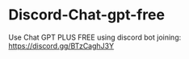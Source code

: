 # Discord-Chat-gpt-free
Use Chat GPT PLUS FREE using discord bot joining: https://discord.gg/BTzCaghJ3Y







                                                